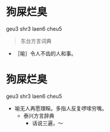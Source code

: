# 狗屎烂臭
geu3 shr3 laen6 cheu5
> 东台方言词典
- ［喻］令人不齿的人和事。

# 狗屎烂臭
geu3 shr3 laen6 cheu5
+ 喻无人再愿理睬。多指人反复啰嗦穷嘴。
  * 泰兴方言辞典
    - 话说三遍，～